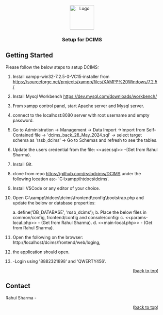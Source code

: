 <a id="readme-top"></a>
<!--
*** Radha Soami Greetings
*** Thanks for checking out the Setup for DCIMS.
-->

<!-- PROJECT LOGO -->
<br />
<div align="center">
  <a href="#">
    <img src="images/logo.png" alt="Logo" width="80" height="80">
  </a>

  <h3 align="center">Setup for DCIMS</h3>
</div>

<!-- GETTING STARTED -->
## Getting Started

Please follow the below steps to setup DCIMS:

1. Install xampp-win32-7.2.5-0-VC15-installer from https://sourceforge.net/projects/xampp/files/XAMPP%20Windows/7.2.5/
2. Install Mysql Workbench https://dev.mysql.com/downloads/workbench/
3. From xampp control panel, start Apache server and Mysql server.
4. connect to the localhost:8080 server with root username and empty password.
5. Go to Administration -> Management -> Data Import ->Import from Self-Contained file -> 'dcims_back_28_May_2024.sql' -> 		select target schema as 'rssb_dcims' -> Go to Schemas and refresh to see the tables.
6. Update the users credential from the file: <<user.sql>> -(Get from Rahul Sharma).
7. Install Git.
8. clone from repo https://github.com/rssbdcims/DCIMS under the following location as:- 'C:\xampp\htdocs\dcims'.
9. Install VSCode or any editor of your choice.
10. Open C:\xampp\htdocs\dcims\frontend\config\bootstrap.php and update the below or database properties:
 
	a. define('DB_DATABASE', 'rssb_dcims');
	b. Place the below files in common/config, frontend/config and console/config:
	c. <<params-local.php>> - (Get from Rahul Sharma).
	d. <<main-local.php>> - (Get from Rahul Sharma).
11. Open the following on the browser: http://localhost/dcims/frontend/web/loging, 
12. the application should open.
13. -Login using '8882321898' and 'QWERTY456'.


<p align="right">(<a href="#readme-top">back to top</a>)</p>

<!-- CONTACT -->
## Contact

Rahul Sharma -

<p align="right">(<a href="#readme-top">back to top</a>)</p>
